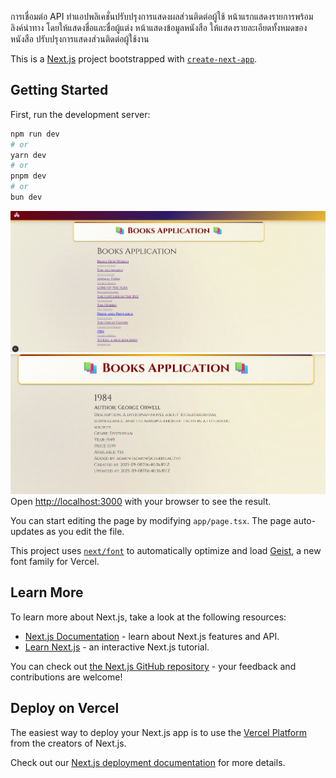 การเชื่อมต่อ API 
ทำแอปพลิเคชั่นปรับปรุงการแสดงผลส่วนติดต่อผู้ใช้
หน้าแรกแสดงรายการพร้อมลิงค์นำทาง โดยให้แสดงชื่อและชื่อผู้แต่ง
หน้าแสดงข้อมูลหนังสือ ให้แสดงรายละเอียดทั้งหมดของหนังสือ ปรับปรุงการแสดงส่วนติดต่อผู้ใช้งาน


This is a [Next.js](https://nextjs.org) project bootstrapped with [`create-next-app`](https://nextjs.org/docs/app/api-reference/cli/create-next-app).

## Getting Started

First, run the development server:

```bash
npm run dev
# or
yarn dev
# or
pnpm dev
# or
bun dev
```
![home page](./home.png)
![home page](./book.png)
Open [http://localhost:3000](http://localhost:3000) with your browser to see the result.

You can start editing the page by modifying `app/page.tsx`. The page auto-updates as you edit the file.

This project uses [`next/font`](https://nextjs.org/docs/app/building-your-application/optimizing/fonts) to automatically optimize and load [Geist](https://vercel.com/font), a new font family for Vercel.

## Learn More

To learn more about Next.js, take a look at the following resources:

- [Next.js Documentation](https://nextjs.org/docs) - learn about Next.js features and API.
- [Learn Next.js](https://nextjs.org/learn) - an interactive Next.js tutorial.

You can check out [the Next.js GitHub repository](https://github.com/vercel/next.js) - your feedback and contributions are welcome!

## Deploy on Vercel

The easiest way to deploy your Next.js app is to use the [Vercel Platform](https://vercel.com/new?utm_medium=default-template&filter=next.js&utm_source=create-next-app&utm_campaign=create-next-app-readme) from the creators of Next.js.

Check out our [Next.js deployment documentation](https://nextjs.org/docs/app/building-your-application/deploying) for more details.
